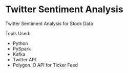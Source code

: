 # Twitter Sentiment Analysis
Twitter Sentiment Analysis for Stock Data

Tools Used:
* Python
* PySpark
* Kafka
* Twitter API
* Polygon.IO API for Ticker Feed
